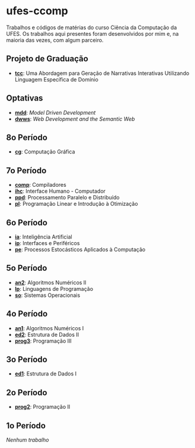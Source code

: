 # ufes-ccomp
Trabalhos e códigos de matérias do curso Ciência da Computação da UFES. Os trabalhos aqui presentes foram desenvolvidos por mim e, na maioria das vezes, com algum parceiro.


## Projeto de Graduação
- [**tcc**](https://github.com/anbaretto/ufes-ccomp/tree/master/tcc): Uma Abordagem para Geração de Narrativas Interativas Utilizando Linguagem Específica de Domínio 

## Optativas
- [**mdd**](https://github.com/anbaretto/ufes-ccomp/tree/master/mdd): _Model Driven Development_
- [**dwws**](https://github.com/dwws-ufes/2018-ConGames): _Web Development and the Semantic Web_

## 8o Período
- [**cg**](https://github.com/anbaretto/ufes-ccomp/tree/master/cg): Computação Gráfica

## 7o Período
- [**comp**](https://github.com/anbaretto/ufes-ccomp/tree/master/comp): Compiladores
- [**ihc**](https://github.com/anbaretto/ufes-ccomp/tree/master/ihc): Interface Humano - Computador
- [**ppd**](https://github.com/anbaretto/ufes-ccomp/tree/master/ppd): Processamento Paralelo e Distribuído
- [**pl**](https://github.com/anbaretto/ufes-ccomp/tree/master/pl): Programação Linear e Introdução à Otimização

## 6o Período
- [**ia**](https://github.com/anbaretto/ufes-ccomp/tree/master/ia): Inteligência Artificial
- [**ip**](https://github.com/anbaretto/ufes-ccomp/tree/master/ip): Interfaces e Periféricos
- [**pe**](https://github.com/anbaretto/ufes-ccomp/tree/master/pe): Processos Estocásticos Aplicados à Computação

## 5o Período
- [**an2**](https://github.com/anbaretto/ufes-ccomp/tree/master/an2): Algoritmos Numéricos II
- [**lp**](https://github.com/anbaretto/ufes-ccomp/tree/master/lp): Linguagens de Programação
- [**so**](https://github.com/anbaretto/ufes-ccomp/tree/master/so): Sistemas Operacionais

## 4o Período
- [**an1**](https://github.com/anbaretto/ufes-ccomp/tree/master/an1): Algoritmos Numéricos I
- [**ed2**](https://github.com/anbaretto/ufes-ccomp/tree/master/ed2): Estrutura de Dados II
- [**prog3**](https://github.com/anbaretto/ufes-ccomp/tree/master/prog3): Programação III

## 3o Período
- [**ed1**](https://github.com/anbaretto/ufes-ccomp/tree/master/ed1): Estrutura de Dados I

## 2o Período
- [**prog2**](https://github.com/anbaretto/ufes-ccomp/tree/master/prog2): Programação II

## 1o Período
_Nenhum trabalho_
